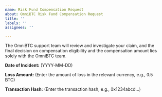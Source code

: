 ```yaml
---
name: Risk Fund Compensation Request
about: OmniBTC Risk Fund Compensation Request
title: ''
labels: ''
assignees: ''

---
```


The OmniBTC support team will review and investigate your claim, and the final decision on compensation eligibility and the compensation amount lies solely with the OmniBTC team.

**Date of Incident:** (YYYY-MM-DD)

**Loss Amount:** (Enter the amount of loss in the relevant currency, e.g., 0.5 BTC)

**Transaction Hash:** (Enter the transaction hash, e.g., 0x1234abcd...)
